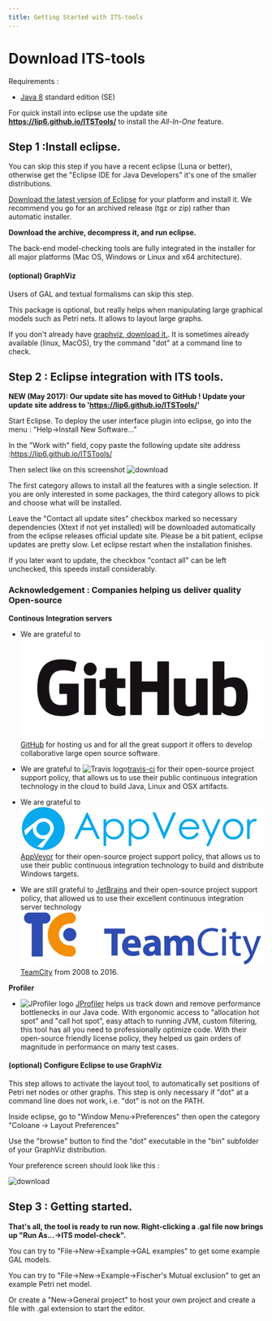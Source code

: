 ```yaml
---
title: Getting Started with ITS-tools
---
```


Download ITS-tools
==================

Requirements :
* [Java 8](http://www.oracle.com/technetwork/java/javase/downloads/index.html) standard edition (SE)

For quick install into eclipse use the update site **https://lip6.github.io/ITSTools/** to install the _All-In-One_ feature. 

Step 1 :Install eclipse.
------------------------ 

You can skip this step if you have a recent eclipse (Luna or better), otherwise get the "Eclipse IDE for Java Developers" it's one of the smaller distributions.

[Download the latest version of Eclipse](http://www.eclipse.org/downloads/) for your platform and install it. 
We recommend you go for an archived release (tgz or zip) rather than automatic installer.

**Download the archive, decompress it, and run eclipse.**

The back-end model-checking tools are fully integrated in the installer for all major platforms 
(Mac OS, Windows or Linux and x64 architecture). 

#### (optional) GraphViz

Users of GAL and textual formalisms can skip this step.

This package is optional, but really helps when manipulating large graphical models such as Petri nets. It allows to layout large graphs.
	
If you don't already have [graphviz, download it.](http://www.graphviz.org/Download.php).
It is sometimes already available (linux, MacOS), try the command "dot" at a command line to check.

Step 2 : Eclipse integration with ITS tools.
--------------------------------------------

**NEW (May 2017): Our update site has moved to GitHub ! Update your update site address to 'https://lip6.github.io/ITSTools/'**

Start Eclipse. To deploy the user interface plugin into eclipse, go into the menu : "Help->Install New Software..."

In the "Work with" field, copy paste the following update site address :<url>https://lip6.github.io/ITSTools/</url>

Then select like on this screenshot
<img src="images/update.jpg" alt="download" />

The first category allows to install all the features with a single selection. If you are only interested in some packages, the third category allows to pick and choose what will be installed. 

Leave the "Contact all update sites" checkbox marked so necessary dependencies (Xtext if not yet installed) will be downloaded automatically from the eclipse releases official update site. 
Please be a bit patient, eclipse updates are pretty slow. Let eclipse restart when the installation finishes.

If you later want to update, the checkbox "contact all" can be left unchecked, this speeds install considerably.

### Acknowledgement : Companies helping us deliver quality Open-source

**Continous Integration servers**

* We are grateful to ![GH logo](images/GitHub_Logo.png) [GitHub](https://github.org/) for hosting us and for all the great support it offers to develop collaborative large open source software.
* We are grateful to ![Travis logo](https://cdn.travis-ci.com/images/logos/TravisCI-Full-Color-45e242791b7752b745a7ae53f265acd4.png)[travis-ci](https://travis-ci.org/) for their open-source project support policy, that allows us to use their public
continuous integration technology in the cloud to build Java, Linux and OSX artifacts.
* We are grateful to ![AppVeyor Logo](images/appveyor.png)[AppVeyor](https://www.appveyor.com/) for their open-source project support policy, that allows us to use their public
continuous integration technology to build and distribute Windows targets.

* We are still grateful to [JetBrains](http://www.jetbrains.com) and their open-source project support policy, that allowed us to use their excellent
continuous integration server technology ![teamcity logo](images/logo_teamcity.jpg)[TeamCity](http://www.jetbrains.com/teamcity/) from 2008 to 2016. 

**Profiler**

* ![JProfiler logo](https://www.ej-technologies.com/images/product_banners/jprofiler_large.png) [JProfiler](https://www.ej-technologies.com/products/jprofiler/overview.html) helps us track down and remove performance bottlenecks in our Java code. 
With ergonomic access to "allocation hot spot" and "call hot spot", easy attach to running JVM, custom filtering, this tool has all you need to professionally optimize code. 
With their open-source friendly license policy, they helped us gain orders of magnitude in performance on many test cases.

 


#### (optional) Configure Eclipse to use GraphViz

<p>This step allows to activate the layout tool, to automatically
	set positions of Petri net nodes or other graphs. This step is only necessary if "dot"
	at a command line does not work, i.e. "dot" is not on the PATH.</p>
<p>Inside eclipse, go to "Window Menu->Preferences" then open the
	category "Coloane -> Layout Preferences"</p>

<p>Use the "browse" button to find the "dot" executable in the "bin"
	subfolder of your GraphViz distribution.</p>
<p>Your preference screen should look like this :</p>

<img src="images/dotprefs.jpg" alt="download" />

Step 3 : Getting started.
-------------------------

**That's all, the tool is ready to run now. Right-clicking a .gal file now brings up "Run As...->ITS model-check".**

<p>You can try to "File->New->Example->GAL examples"
	to get some example GAL models.</p>

<p>You can try to "File->New->Example->Fischer's Mutual exclusion"
	to get an example Petri net model.</p>

<p>Or create a "New->General project" to host your own project and create a file with .gal extension to start the editor.</p>


